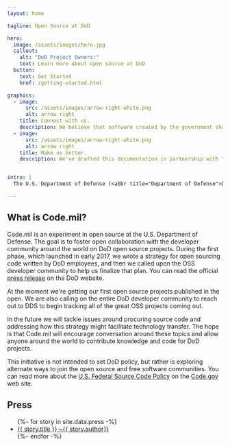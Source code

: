 ```yaml
---
layout: home

tagline: Open Source at DoD

hero:
  image: /assets/images/hero.jpg
  callout:
    alt: "DoD Project Owners:"
    text: Learn more about open source at DoD
  button:
    text: Get Started
    href: /getting-started.html

graphics:
  - image:
      src: /assets/images/arrow-right-white.png
      alt: arrow right
    title: Connect with us.
    description: We believe that software created by the government should be shared with the public, and we want to collaborate with civic-minded peers to make this happen. Reach out to us to start the discussion!<br><a href="mailto:{{site.email}}" class="usa-button usa-button-small">{{site.email}}</a> <a href="https://github.com/Code-dot-mil/code.mil" class="usa-button usa-button-small">Check us out on GitHub</a>
  - image:
      src: /assets/images/arrow-right-white.png
      alt: arrow right
    title: Make us better.
    description: We've drafted this documentation in partnership with the open source community. You can help improve our open source strategy by improving these documents! Open an issue or a pull request with your suggestions.


intro: |
  The U.S. Department of Defense (<abbr title="Department of Defense">DoD</abbr>) faces unique challenges in open sourcing its code. Unlike most software projects, code written by U.S. Federal government employees typically does not have copyright protections under U.S. and some international laws. This can make it difficult to attach an open source license to our code. The [Defense Digital Service](https://dds.mil) (<abbr title="Defense Digital Service">DDS</abbr>) has been working with DoD and the open source community since early 2017 to develop a guideline for supporting open source software (<abbr title="open source software">OSS</abbr>) within the Department.

---
```


<div class="usa-width-two-thirds" markdown="1">

## What is Code.mil?

Code.mil is an experiment in open source at the U.S. Department of Defense. The goal is to foster open collaboration with the developer community around the world on DoD open source projects. During the first phase, which launched in early 2017, we wrote a strategy for open sourcing code written by DoD employees, and then we called upon the OSS developer community to help us finalize that plan. You can read the official [press release](https://www.defense.gov/News/News-Releases/News-Release-View/Article/1092364/dod-announces-the-launch-of-codemil-an-experiment-in-open-source/) on the DoD website.

At the moment we're getting our first open source projects published in the open. We are also calling on the entire DoD developer community to reach out to DDS to begin tracking all of the great OSS projects coming out.

In the future we will tackle issues around procuring source code and addressing how this strategy might facilitate technology transfer. The hope is that Code.mil will encourage conversation around these topics and allow anyone around the world to contribute knowledge and code for DoD projects.

This initiative is not intended to set DoD policy, but rather is exploring alternate ways to join the open source and free software communities. You can read more about the [U.S. Federal Source Code Policy](https://code.gov/#/policy-guide/docs/overview/introduction) on the [Code.gov](https://code.gov) web site.

</div>
<div class="usa-width-one-third" markdown="1">

## Press

<ul>
  {%- for story in site.data.press -%}
    <li>
      <a href="{{ story.press_url }}">{{ story.title }} ~{{ story.author}}</a>
    </li>
  {%- endfor -%}
</ul>

</div>
